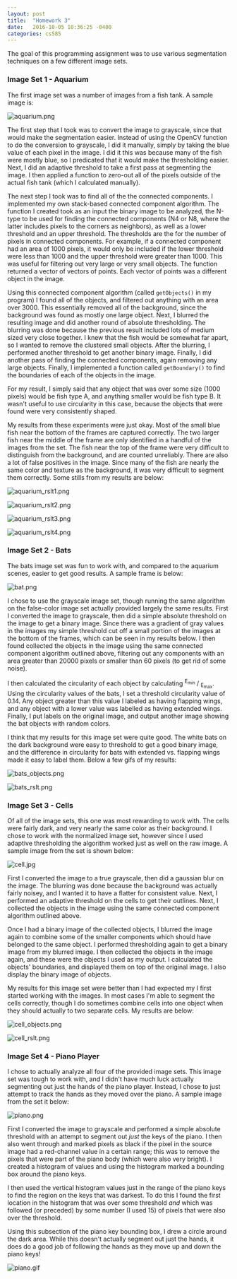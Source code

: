 ```yaml
---
layout: post
title:  "Homework 3"
date:   2016-10-05 10:36:25 -0400
categories: cs585
---
```

The goal of this programming assignment was to use various segmentation techniques on a few different image sets.

### Image Set 1 - Aquarium

The first image set was a number of images from a fish tank. A sample image is:

![aquarium.png](../../../../_images/cs585/hw3/aquarium.png)

The first step that I took was to convert the image to grayscale, since that would make the segmentation easier. Instead of using the OpenCV function to do the conversion to grayscale, I did it manually, simply by taking the blue value of each pixel in the image. I did it this was because many of the fish were mostly blue, so I predicated that it would make the thresholding easier. Next, I did an adaptive threshold to take a first pass at segmenting the image. I then applied a function to zero-out all of the pixels outside of the actual fish tank (which I calculated manually).

The next step I took was to find all of the the connected components. I implemented my own stack-based connected component algorithm. The function I created took as an input the binary image to be analyzed, the N-type to be used for finding the connected components (N4 or N8, where the latter includes pixels to the corners as neighbors), as well as a lower threshold and an upper threshold. The thresholds are the for the number of pixels in connected components. For example, if a connected component had an area of 1000 pixels, it would only be included if the lower threshold were less than 1000 and the upper threshold were greater than 1000. This was useful for filtering out very large or very small objects. The function returned a vector of vectors of points. Each vector of points was a different object in the image.

Using this connected component algorithm (called `getObjects()` in my program) I found all of the objects, and filtered out anything with an area over 3000. This essentially removed all of the background, since the background was found as mostly one large object. Next, I blurred the resulting image and did another round of absolute thresholding. The blurring was done because the previous result included lots of medium sized very close together. I knew that the fish would be somewhat far apart, so I wanted to remove the clustered small objects. After the blurring, I performed another threshold to get another binary image. Finally, I did another pass of finding the connected components, again removing any large objects. Finally, I implemented a function called `getBoundary()` to find the boundaries of each of the objects in the image.

For my result, I simply said that any object that was over some size (1000 pixels) would be fish type A, and anything smaller would be fish type B. It wasn't useful to use circularity in this case, because the objects that were found were very consistently shaped.

My results from these experiments were just okay. Most of the small blue fish near the bottom of the frames are captured correctly. The two larger fish near the middle of the frame are only identified in a handful of the images from the set. The fish near the top of the frame were very difficult to distinguish from the background, and are counted unreliably. There are also a lot of false positives in the image. Since many of the fish are nearly the same color and texture as the background, it was very difficult to segment them correctly. Some stills from my results are below:

![aquarium_rslt1.png](../../../../_images/cs585/hw3/aquarium_rslt1.png)

![aquarium_rslt2.png](../../../../_images/cs585/hw3/aquarium_rslt2.png)

![aquarium_rslt3.png](../../../../_images/cs585/hw3/aquarium_rslt3.png)

![aquarium_rslt4.png](../../../../_images/cs585/hw3/aquarium_rslt4.png)

### Image Set 2 - Bats

The bats image set was fun to work with, and compared to the aquarium scenes, easier to get good results. A sample frame is below:

![bat.png](../../../../_images/cs585/hw3/bat.png)

I chose to use the grayscale image set, though running the same algorithm on the false-color image set actually provided largely the same results. First I converted the image to grayscale, then did a simple absolute threshold on the image to get a binary image. Since there was a gradient of gray values in the images my simple threshold cut off a small portion of the images at the bottom of the frames, which can be seen in my results below. I then found collected the objects in the image using the same connected component algorithm outlined above, filtering out any components with an area greater than 20000 pixels or smaller than 60 pixels (to get rid of some noise).

I then calculated the circularity of each object by calculating <sup>E<sub>min</sub></sup> / <sub>E<sub>max</sub></sub>. Using the circularity values of the bats, I set a threshold circularity value of 0.14. Any object greater than this value I labeled as having flapping wings, and any object with a lower value was labelled as having extended wings. Finally, I put labels on the original image, and output another image showing the bat objects with random colors.

I think that my results for this image set were quite good. The white bats on the dark background were easy to threshold to get a good binary image, and the difference in circularity for bats with extended vs. flapping wings made it easy to label them. Below a few gifs of my results:

![bats_objects.png](../../../../_images/cs585/hw3/bats_objects.png)

![bats_rslt.png](../../../../_images/cs585/hw3/bats_rslt.png)

### Image Set 3 - Cells

Of all of the image sets, this one was most rewarding to work with. The cells were fairly dark, and very nearly the same color as their background. I chose to work with the normalized image set, however since I used adaptive thresholding the algorithm worked just as well on the raw image. A sample image from the set is shown below:

![cell.jpg](../../../../_images/cs585/hw3/cell.jpg)

First I converted the image to a true grayscale, then did a gaussian blur on the image. The blurring was done because the background was actually fairly noisey, and I wanted it to have a flatter for consistent value. Next, I performed an adaptive threshold on the cells to get their outlines. Next, I collected the objects in the image using the same connected component algorithm outlined above.

Once I had a binary image of the collected objects, I blurred the image again to combine some of the smaller components which should have belonged to the same object. I performed thresholding again to get a binary image from my blurred image. I then collected the objects in the image again, and these were the objects I used as my output. I calculated the objects' boundaries, and displayed them on top of the original image. I also display the binary image of objects.

My results for this image set were better than I had expected my I first started working with the images. In most cases I'm able to segment the cells correctly, though I do sometimes combine cells into one object when they should actually to two separate cells. My results are below:

![cell_objects.png](../../../../_images/cs585/hw3/cell_objects.png)

![cell_rslt.png](../../../../_images/cs585/hw3/cell_rslt.png)

### Image Set 4 - Piano Player

I chose to actually analyze all four of the provided image sets. This image set was tough to work with, and I didn't have much luck actually segmenting out just the hands of the piano player. Instead, I chose to just attempt to track the hands as they moved over the piano. A sample image from the set it below:

![piano.png](../../../../_images/cs585/hw3/piano.png)

First I converted the image to grayscale and performed a simple absolute threshold with an attempt to segment out _just_ the keys of the piano. I then also went through and marked pixels as black if the pixel in the source image had a red-channel value in a certain range; this was to remove the pixels that were part of the piano body (which were also very bright). I created a histogram of values and using the histogram marked a bounding box around the piano keys.

I then used the vertical histogram values just in the range of the piano keys to find the region on the keys that was darkest. To do this I found the first location in the histogram that was over some threshold _and_ which was followed (or preceded) by some number (I used 15) of pixels that were also over the threshold.

Using this subsection of the piano key bounding box, I drew a circle around the dark area. While this doesn't actually segment out just the hands, it does do a good job of following the hands as they move up and down the piano keys!

![piano.gif](../../../../_images/cs585/hw3/piano.gif)
